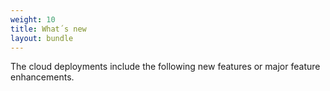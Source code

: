 ```yaml
---
weight: 10
title: What´s new
layout: bundle
---
```


The cloud deployments include the following new features or major feature enhancements.
